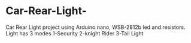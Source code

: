 # Car-Rear-Light-
Car Rear Light project using Arduino nano, WSB-2812b led and resistors. Light has 3 modes 1-Security 2-knight Rider 3-Tail Light
